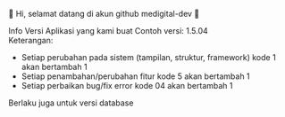 👋 Hi, selamat datang di akun github medigital-dev 👋

Info Versi Aplikasi yang kami buat
Contoh versi: 1.5.04  
Keterangan:
- Setiap perubahan pada sistem (tampilan, struktur, framework) kode 1 akan bertambah 1
- Setiap penambahan/perubahan fitur kode 5 akan bertambah 1
- Setiap perbaikan bug/fix error kode 04 akan bertambah 1

Berlaku juga untuk versi database
